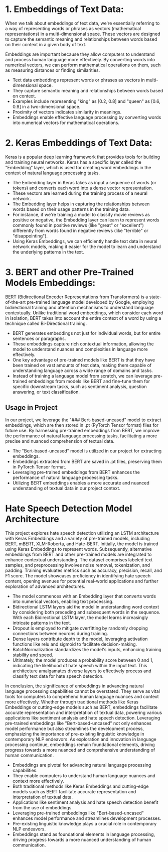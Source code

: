 # 1. Embeddings of Text Data:
When we talk about embeddings of text data, we're essentially referring to a way of representing words or phrases as vectors (mathematical representations) in a multi-dimensional space. These vectors are designed to capture the semantic meaning and relationships between words based on their context in a given body of text.

Embeddings are important because they allow computers to understand and process human language more effectively. By converting words into numerical vectors, we can perform mathematical operations on them, such as measuring distances or finding similarities.

- Text data embeddings represent words or phrases as vectors in multi-dimensional space.
- They capture semantic meaning and relationships between words based on context.
- Examples include representing "king" as [0.2, 0.8] and "queen" as [0.6, 0.9] in a two-dimensional space.
- Proximity of vectors indicates similarity in meanings.
- Embeddings enable effective language processing by converting words into numerical vectors for mathematical operations.


# 2. Keras Embeddings of Text Data:

Keras is a popular deep learning framework that provides tools for building and training neural networks. Keras has a specific layer called the "Embedding" layer, which is used for creating word embeddings in the context of natural language processing tasks.

- The Embedding layer in Keras takes as input a sequence of words (or tokens) and converts each word into a dense vector representation.
- These vectors are learned during the training process of a neural network.
- The Embedding layer helps in capturing the relationships between words based on their usage patterns in the training data.
- For instance, if we're training a model to classify movie reviews as positive or negative, the Embedding layer can learn to represent words commonly found in positive reviews (like "great" or "excellent") differently from words found in negative reviews (like "terrible" or "disappointing").
- Using Keras Embeddings, we can efficiently handle text data in neural network models, making it easier for the model to learn and understand the underlying patterns in the text.


# 3. BERT and other Pre-Trained Models Embeddings:

BERT (Bidirectional Encoder Representations from Transformers) is a state-of-the-art pre-trained language model developed by Google, employing bidirectional training and attention mechanisms to understand language contextually. Unlike traditional word embeddings, which consider each word in isolation, BERT takes into account the entire context of a word by using a technique called Bi-Directional training.

- BERT generates embeddings not just for individual words, but for entire sentences or paragraphs.
- These embeddings capture rich contextual information, allowing the model to understand nuances and complexities in language more effectively.
- One key advantage of pre-trained models like BERT is that they have been trained on vast amounts of text data, making them capable of understanding language across a wide range of domains and tasks.
- Instead of training a language model from scratch, we can leverage pre-trained embeddings from models like BERT and fine-tune them for specific downstream tasks, such as sentiment analysis, question answering, or text classification.

## Usage in Project 
In our project, we leverage the "### Bert-based-uncased" model to extract embeddings, which are then stored in .pt (PyTorch Tensor format) files for future use. By harnessing pre-trained embeddings from BERT, we improve the performance of natural language processing tasks, facilitating a more precise and nuanced comprehension of textual data.

- The "Bert-based-uncased" model is utilized in our project for extracting embeddings.
- Embeddings extracted from BERT are saved in .pt files, preserving them in PyTorch Tensor format.
- Leveraging pre-trained embeddings from BERT enhances the performance of natural language processing tasks.
- Utilizing BERT embeddings enables a more accurate and nuanced understanding of textual data in our project context.


# Hate Speech Detection Model Architecture

This project explores hate speech detection utilizing an LSTM architecture with Keras Embeddings and a variety of pre-trained models, including BERT, mBERT, XLM-Roberta, and Hate-BERT. Initially, the model is trained using Keras Embeddings to represent words. Subsequently, alternative embeddings from BERT and other pre-trained models are integrated to enhance contextual understanding. The dataset comprises labeled text samples, and preprocessing involves noise removal, tokenization, and padding. Training evaluates metrics such as accuracy, precision, recall, and F1 score. The model showcases proficiency in identifying hate speech content, opening avenues for potential real-world applications and further exploration of advanced architectures.

- The model commences with an Embedding layer that converts words into numerical vectors, enabling text processing.
- Bidirectional LSTM layers aid the model in understanding word context by considering both preceding and subsequent words in the sequence.
With each Bidirectional LSTM layer, the model learns increasingly intricate patterns in the text.
- Dropout is employed to mitigate overfitting by randomly dropping connections between neurons during training.
- Dense layers contribute depth to the model, leveraging activation functions like relu and sigmoid to facilitate decision-making.
- BatchNormalization standardizes the model's inputs, enhancing training stability and speed.
- Ultimately, the model produces a probability score between 0 and 1, indicating the likelihood of hate speech within the input text. This architecture amalgamates diverse layers to effectively process and classify text data for hate speech detection.

In conclusion, the significance of embeddings in advancing natural language processing capabilities cannot be overstated. They serve as vital tools for computers to comprehend human language nuances and context more effectively. Whether through traditional methods like Keras Embeddings or cutting-edge models such as BERT, embeddings facilitate accurate representation and interpretation of textual data, powering various applications like sentiment analysis and hate speech detection. Leveraging pre-trained embeddings like "Bert-based-uncased" not only enhances model performance but also streamlines the development process, emphasizing the importance of pre-existing linguistic knowledge in contemporary NLP endeavors. As exploration and innovation in language processing continue, embeddings remain foundational elements, driving progress towards a more nuanced and comprehensive understanding of human communication.

- Embeddings are pivotal for advancing natural language processing capabilities.
- They enable computers to understand human language nuances and context more effectively.
- Both traditional methods like Keras Embeddings and cutting-edge models such as BERT facilitate accurate representation and interpretation of textual data.
- Applications like sentiment analysis and hate speech detection benefit from the use of embeddings.
- Leveraging pre-trained embeddings like "Bert-based-uncased" enhances model performance and streamlines development processes.
- Pre-existing linguistic knowledge plays a crucial role in contemporary NLP endeavors.
- Embeddings stand as foundational elements in language processing, driving progress towards a more nuanced understanding of human communication.




